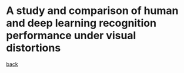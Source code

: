 # A study and comparison of human and deep learning recognition performance under visual distortions


[back](https://github.com/YHJYH/Machine_Learning/blob/main/projects/Master_Thesis/papers/111.md#content)
